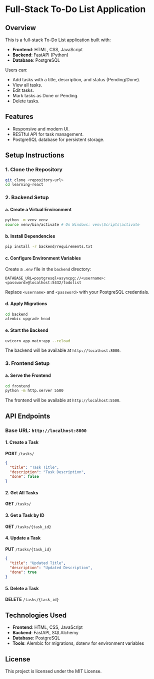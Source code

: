 # Full-Stack To-Do List Application

## Overview
This is a full-stack To-Do List application built with:
- **Frontend**: HTML, CSS, JavaScript
- **Backend**: FastAPI (Python)
- **Database**: PostgreSQL

Users can:
- Add tasks with a title, description, and status (Pending/Done).
- View all tasks.
- Edit tasks.
- Mark tasks as Done or Pending.
- Delete tasks.

## Features
- Responsive and modern UI.
- RESTful API for task management.
- PostgreSQL database for persistent storage.

## Setup Instructions

### 1. Clone the Repository
```bash
git clone <repository-url>
cd learning-react
```

### 2. Backend Setup
#### a. Create a Virtual Environment
```bash
python -m venv venv
source venv/bin/activate # On Windows: venv\Scripts\activate
```

#### b. Install Dependencies
```bash
pip install -r backend/requirements.txt
```

#### c. Configure Environment Variables
Create a `.env` file in the `backend` directory:
```
DATABASE_URL=postgresql+asyncpg://<username>:<password>@localhost:5432/todolist
```
Replace `<username>` and `<password>` with your PostgreSQL credentials.

#### d. Apply Migrations
```bash
cd backend
alembic upgrade head
```

#### e. Start the Backend
```bash
uvicorn app.main:app --reload
```
The backend will be available at `http://localhost:8000`.

### 3. Frontend Setup
#### a. Serve the Frontend
```bash
cd frontend
python -m http.server 5500
```
The frontend will be available at `http://localhost:5500`.

## API Endpoints
### Base URL: `http://localhost:8000`

#### 1. Create a Task
**POST** `/tasks/`
```json
{
  "title": "Task Title",
  "description": "Task Description",
  "done": false
}
```

#### 2. Get All Tasks
**GET** `/tasks/`

#### 3. Get a Task by ID
**GET** `/tasks/{task_id}`

#### 4. Update a Task
**PUT** `/tasks/{task_id}`
```json
{
  "title": "Updated Title",
  "description": "Updated Description",
  "done": true
}
```

#### 5. Delete a Task
**DELETE** `/tasks/{task_id}`

## Technologies Used
- **Frontend**: HTML, CSS, JavaScript
- **Backend**: FastAPI, SQLAlchemy
- **Database**: PostgreSQL
- **Tools**: Alembic for migrations, dotenv for environment variables

## License
This project is licensed under the MIT License.
